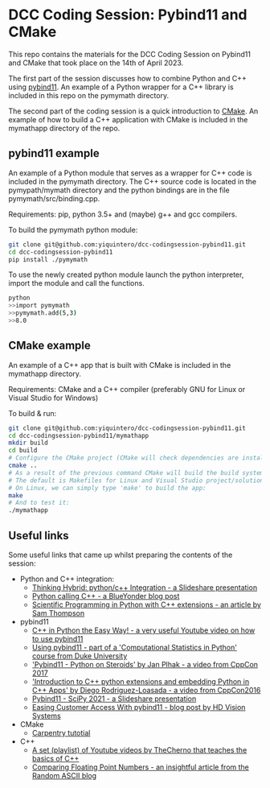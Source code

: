# DCC Coding Session: Pybind11 and CMake

This repo contains the materials for the DCC Coding Session on Pybind11 and CMake that took place on the 14th of April 2023.

The first part of the session discusses how to combine Python and C++ using [pybind11](https://pybind11.readthedocs.io/en/stable/index.html). An example of a Python wrapper for a C++ library is included in this repo on the pymymath directory.

The second part of the coding session is a quick introduction to [CMake](https://cmake.org/). An example of how to build a C++ application with CMake is included in the mymathapp directory of the repo.

## pybind11 example

An example of a Python module that serves as a wrapper for C++ code is included in the pymymath directory. The C++ source code is located in the pymypath/mymath directory and the python bindings are in the file pymymath/src/binding.cpp.

Requirements: pip, python 3.5+ and (maybe) g++ and gcc compilers.

To build the pymymath python module:
```sh
git clone git@github.com:yiquintero/dcc-codingsession-pybind11.git
cd dcc-codingsession-pybind11
pip install ./pymymath
```

To use the newly created python module launch the python interpreter, import the module and call the functions.
```sh
python
>>import pymymath
>>pymymath.add(5,3)
>>8.0
```

## CMake example

An example of a C++ app that is built with CMake is included in the mymathapp directory.

Requirements: CMake and a C++ compiler (preferably GNU for Linux or Visual Studio for Windows)

To build & run:
```sh
git clone git@github.com:yiquintero/dcc-codingsession-pybind11.git
cd dcc-codingsession-pybind11/mymathapp
mkdir build
cd build
# Configure the CMake project (CMake will check dependencies are installed, detect OS, compiler, etc.)
cmake ..
# As a result of the previous command CMake will build the build system's build files. 
# The default is Makefiles for Linux and Visual Studio project/solution files on Windows.
# On Linux, we can simply type 'make' to build the app:
make
# And to test it:
./mymathapp
```

## Useful links

Some useful links that came up whilst preparing the contents of the session:

- Python and C++ integration:
  - [Thinking Hybrid: python/c++ Integration - a Slideshare presentation](https://www.slideshare.net/XEmacs/thinking-hybrid-pythonc-integration)
  - [Python calling C++ - a BlueYonder blog post](https://tech.blueyonder.com/python-calling-c++/)
  - [Scientific Programming in Python with C++ extensions - an article by Sam Thompson](https://thompsonsed.co.uk/scientific-programming-in-python-with-c-extensions)
- pybind11
  - [C++ in Python the Easy Way! - a very useful Youtube video on how to use pybind11](https://youtu.be/_5T70cAXDJ0)
  - [Using pybind11 - part of a 'Computational Statistics in Python' course from Duke University](https://people.duke.edu/~ccc14/cspy/18G_C++_Python_pybind11.html)
  - ['Pybind11 - Python on Steroids' by Jan Plhak - a video from CppCon 2017](https://www.youtube.com/watch?v=uM1QQXekhpo)
  - ['Introduction to C++ python extensions and embedding Python in C++ Apps' by Diego Rodriguez-Loasada - a video from CppCon2016](https://youtu.be/bJq1n4gQFfw)
  - [Pybind11 - SciPy 2021 - a Slideshare presentation](https://www.slideshare.net/HenrySchreiner/pybind11-scipy-2021)
  - [Easing Customer Access With pybind11 - blog post by HD Vision Systems](https://www.hdvisionsystems.com/en/blog/pybind11-easing-access/)
- CMake
  - [Carpentry tutotial](https://hsf-training.github.io/hsf-training-cmake-webpage/index.html)
- C++
  - [A set (playlist) of Youtube videos by TheCherno that teaches the basics of C++](https://www.youtube.com/playlist?list=PLlrATfBNZ98dudnM48yfGUldqGD0S4FFb)
  - [Comparing Floating Point Numbers - an insightful article from the Random ASCII blog](https://randomascii.wordpress.com/2012/02/25/comparing-floating-point-numbers-2012-edition/)